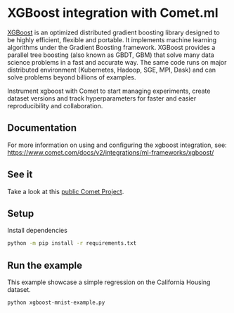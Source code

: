 # XGBoost integration with Comet.ml

[XGBoost](https://github.com/dmlc/xgboost) is an optimized distributed gradient boosting library designed to be highly efficient, flexible and portable. It implements machine learning algorithms under the Gradient Boosting framework. XGBoost provides a parallel tree boosting (also known as GBDT, GBM) that solve many data science problems in a fast and accurate way. The same code runs on major distributed environment (Kubernetes, Hadoop, SGE, MPI, Dask) and can solve problems beyond billions of examples.

Instrument xgboost with Comet to start managing experiments, create dataset versions and track hyperparameters for faster and easier reproducibility and collaboration.


## Documentation

For more information on using and configuring the xgboost integration, see: https://www.comet.com/docs/v2/integrations/ml-frameworks/xgboost/

## See it

Take a look at this [public Comet Project](https://www.comet.com/examples/comet-example-xgboost-california).

## Setup

Install dependencies

```bash
python -m pip install -r requirements.txt
```

## Run the example

This example showcase a simple regression on the California Housing dataset.


```bash
python xgboost-mnist-example.py
```
